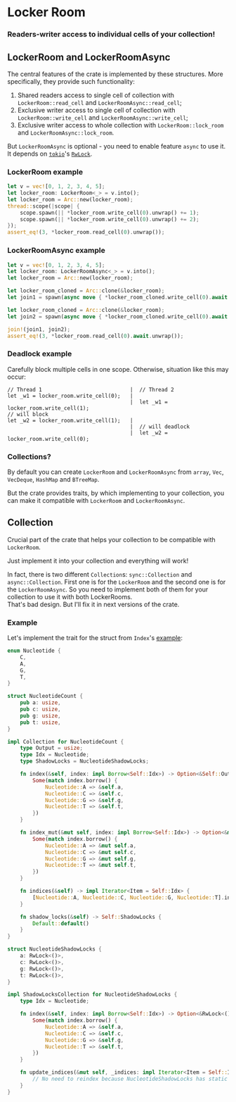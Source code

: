 # Locker Room
### Readers-writer access to individual cells of your collection!

## LockerRoom and LockerRoomAsync
The central features of the crate is implemented by these structures. More specifically, they provide such functionality:
1. Shared readers access to single cell of collection with `LockerRoom::read_cell` and `LockerRoomAsync::read_cell`;
2. Exclusive writer access to single cell of collection with `LockerRoom::write_cell` and `LockerRoomAsync::write_cell`;
3. Exclusive writer access to whole collection with `LockerRoom::lock_room` and `LockerRoomAsync::lock_room`.

But `LockerRoomAsync` is optional - you need to enable feature `async` to use it. It depends on
[`tokio`](https://docs.rs/tokio/latest/tokio/index.html)'s [`RwLock`](https://docs.rs/tokio/latest/tokio/sync/struct.RwLock.html).

### LockerRoom example
```rust
let v = vec![0, 1, 2, 3, 4, 5];
let locker_room: LockerRoom<_> = v.into();
let locker_room = Arc::new(locker_room);
thread::scope(|scope| {
    scope.spawn(|| *locker_room.write_cell(0).unwrap() += 1);
    scope.spawn(|| *locker_room.write_cell(0).unwrap() += 2);
});
assert_eq!(3, *locker_room.read_cell(0).unwrap());
```

### LockerRoomAsync example
```rust
let v = vec![0, 1, 2, 3, 4, 5];
let locker_room: LockerRoomAsync<_> = v.into();
let locker_room = Arc::new(locker_room);

let locker_room_cloned = Arc::clone(&locker_room);
let join1 = spawn(async move { *locker_room_cloned.write_cell(0).await.unwrap() += 1 });

let locker_room_cloned = Arc::clone(&locker_room);
let join2 = spawn(async move { *locker_room_cloned.write_cell(0).await.unwrap() += 2 });

join!(join1, join2);
assert_eq!(3, *locker_room.read_cell(0).await.unwrap());
```

### Deadlock example
Carefully block multiple cells in one scope. Otherwise, situation like this may occur:
```text
// Thread 1                            |  // Thread 2
let _w1 = locker_room.write_cell(0);   |
                                       |  let _w1 = locker_room.write_cell(1);
// will block
let _w2 = locker_room.write_cell(1);   |
                                       |  // will deadlock
                                       |  let _w2 = locker_room.write_cell(0);
```

### Collections?
By default you can create `LockerRoom` and `LockerRoomAsync` from `array`, `Vec`, `VecDeque`, `HashMap` and `BTreeMap`.

But the crate provides traits, by which implementing to your collection, you can make it compatible with `LockerRoom` and `LockerRoomAsync`.

## Collection
Crucial part of the crate that helps your collection to be compatible with `LockerRoom`.

Just implement it into your collection and everything will work!

In fact, there is two different `Collection`s: `sync::Collection` and `async::Collection`.
First one is for the `LockerRoom` and the second one is for the `LockerRoomAsync`. So you need to implement both of them for your collection to use it with
both LockerRooms.\
That's bad design. But I'll fix it in next versions of the crate.

### Example
Let's implement the trait for the struct from `Index`'s [example](https://doc.rust-lang.org/std/ops/trait.Index.html#examples):
```rust
enum Nucleotide {
    C,
    A,
    G,
    T,
}

struct NucleotideCount {
    pub a: usize,
    pub c: usize,
    pub g: usize,
    pub t: usize,
}

impl Collection for NucleotideCount {
    type Output = usize;
    type Idx = Nucleotide;
    type ShadowLocks = NucleotideShadowLocks;

    fn index(&self, index: impl Borrow<Self::Idx>) -> Option<&Self::Output> {
        Some(match index.borrow() {
            Nucleotide::A => &self.a,
            Nucleotide::C => &self.c,
            Nucleotide::G => &self.g,
            Nucleotide::T => &self.t,
        })
    }

    fn index_mut(&mut self, index: impl Borrow<Self::Idx>) -> Option<&mut Self::Output> {
        Some(match index.borrow() {
            Nucleotide::A => &mut self.a,
            Nucleotide::C => &mut self.c,
            Nucleotide::G => &mut self.g,
            Nucleotide::T => &mut self.t,
        })
    }

    fn indices(&self) -> impl Iterator<Item = Self::Idx> {
        [Nucleotide::A, Nucleotide::C, Nucleotide::G, Nucleotide::T].into_iter()
    }

    fn shadow_locks(&self) -> Self::ShadowLocks {
        Default::default()
    }
}

struct NucleotideShadowLocks {
    a: RwLock<()>,
    c: RwLock<()>,
    g: RwLock<()>,
    t: RwLock<()>,
}

impl ShadowLocksCollection for NucleotideShadowLocks {
    type Idx = Nucleotide;

    fn index(&self, index: impl Borrow<Self::Idx>) -> Option<&RwLock<()>> {
        Some(match index.borrow() {
            Nucleotide::A => &self.a,
            Nucleotide::C => &self.c,
            Nucleotide::G => &self.g,
            Nucleotide::T => &self.t,
        })
    }

    fn update_indices(&mut self, _indices: impl Iterator<Item = Self::Idx>) {
        // No need to reindex because NucleotideShadowLocks has static structure.
    }
}
```